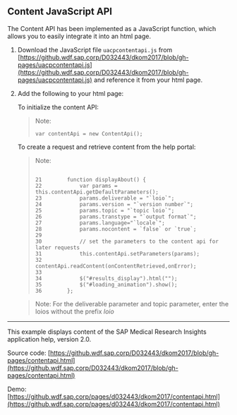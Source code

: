 ## Content JavaScript API

The Content API has been implemented as a JavaScript function, which allows you to easily integrate it into an html page.

1.  Download the JavaScript file `uacpcontentapi.js` from [https://github.wdf.sap.corp/D032443/dkom2017/blob/gh-pages/uacpcontentapi.js](https://github.wdf.sap.corp/D032443/dkom2017/blob/gh-pages/uacpcontentapi.js) and reference it from your html page.

2.  Add the following to your html page:

    To initialize the content API:

    > Note:
    > ```
    > var contentApi = new ContentApi();
    > ```
    > 
    > 

    To create a request and retrieve content from the help portal:

    > Note:
    > ```
    > 
    > 21 		function displayAbout() { 
    > 22 			var params = this.contentApi.getDefaultParameters(); 
    > 23 			params.deliverable = "`loio`"; 
    > 24 			params.version = "`version number`"; 
    > 25 			params.topic = "`topic loio`"; 
    > 26 			params.transtype = "`output format`"; 
    > 27 			params.language="`locale`"; 
    > 28 			params.nocontent = `false` or `true`; 
    > 29 			 
    > 30 			// set the parameters to the content api for later requests 
    > 31 			this.contentApi.setParameters(params); 
    > 32 			contentApi.readContent(onContentRetrieved,onError); 
    > 33  
    > 34 			$("#results_display").html(""); 
    > 35 			$("#loading_animation").show(); 
    > 36 		}; 
    > 
    > ```
    > 
    > 

    > Note:
    > For the deliverable parameter and topic parameter, enter the loios without the prefix *loio*
    > 
    > 


***

This example displays content of the SAP Medical Research Insights application help, version 2.0.

Source code: [https://github.wdf.sap.corp/D032443/dkom2017/blob/gh-pages/contentapi.html](https://github.wdf.sap.corp/D032443/dkom2017/blob/gh-pages/contentapi.html)

Demo: [https://github.wdf.sap.corp/pages/d032443/dkom2017/contentapi.html](https://github.wdf.sap.corp/pages/d032443/dkom2017/contentapi.html)

